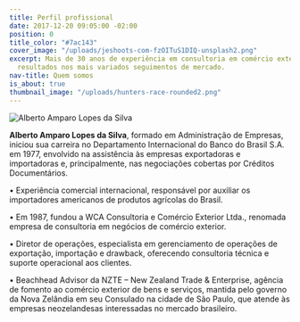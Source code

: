 ```yaml
---
title: Perfil profissional
date: 2017-12-20 09:05:00 -02:00
position: 0
title_color: "#7ac143"
cover_image: "/uploads/jeshoots-com-fzOITuS1DIQ-unsplash2.png"
excerpt: Mais de 30 anos de experiência em consultoria em comércio exterior, entregando
  resultados nos mais variados seguimentos de mercado.
nav-title: Quem somos
is_about: true
thumbnail_image: "/uploads/hunters-race-rounded2.png"
---
```


<div class="page-content wrapper" data-grid="spacing center">
  <div data-cell="1of2 fill" data-grid="center">
    <div class="circ">
<img src="/uploads/Alberto.jpg" alt="Alberto Amparo Lopes da Silva">
    </div>
  </div>
  <div data-cell="1of2">
<p>
<b>Alberto Amparo Lopes da Silva</b>, formado em Administração de Empresas, iniciou sua carreira no Departamento Internacional do Banco do Brasil S.A. em 1977, envolvido na assistência às empresas exportadoras e importadoras e, principalmente, nas negociações cobertas por Créditos Documentários.
</p>
  </div>
</div>
• Experiência comercial internacional, responsável por auxiliar os importadores americanos de produtos agrícolas do Brasil.

• Em 1987, fundou a WCA Consultoria e Comércio Exterior Ltda., renomada empresa de consultoria em negócios de comércio exterior.

• Diretor de operações, especialista em gerenciamento de operações de exportação, importação e drawback, oferecendo consultoria técnica e suporte operacional aos clientes.

• Beachhead Advisor da NZTE – New Zealand Trade & Enterprise, agência de fomento ao comércio exterior de bens e serviços, mantida pelo governo da Nova Zelândia em seu Consulado na cidade de São Paulo, que atende às empresas neozelandesas interessadas no mercado brasileiro.


